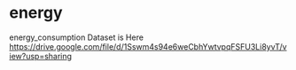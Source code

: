 # energy
energy_consumption
 Dataset is Here https://drive.google.com/file/d/1Sswm4s94e6weCbhYwtvpqFSFU3Li8yvT/view?usp=sharing
